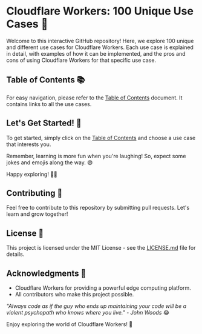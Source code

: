 # Cloudflare Workers: 100 Unique Use Cases 🚀

Welcome to this interactive GitHub repository! Here, we explore 100 unique and different use cases for Cloudflare Workers. Each use case is explained in detail, with examples of how it can be implemented, and the pros and cons of using Cloudflare Workers for that specific use case. 

## Table of Contents 📚

For easy navigation, please refer to the [Table of Contents](table_of_contents.md) document. It contains links to all the use cases. 

## Let's Get Started! 🎉

To get started, simply click on the [Table of Contents](table_of_contents.md) and choose a use case that interests you. 

Remember, learning is more fun when you're laughing! So, expect some jokes and emojis along the way. 😄

Happy exploring! 🕵️‍♀️

## Contributing 🤝

Feel free to contribute to this repository by submitting pull requests. Let's learn and grow together!

## License 📄

This project is licensed under the MIT License - see the [LICENSE.md](LICENSE.md) file for details.

## Acknowledgments 🙏

- Cloudflare Workers for providing a powerful edge computing platform.
- All contributors who make this project possible.

_"Always code as if the guy who ends up maintaining your code will be a violent psychopath who knows where you live."_ - _John Woods_ 😂

Enjoy exploring the world of Cloudflare Workers! 🚀